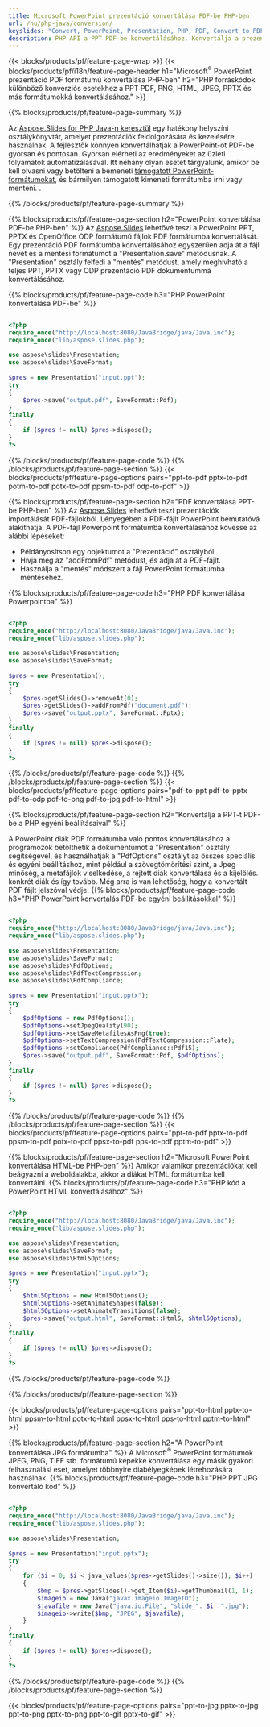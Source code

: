 ```yaml
---
title: Microsoft PowerPoint prezentáció konvertálása PDF-be PHP-ben
url: /hu/php-java/conversion/
keyslides: "Convert, PowerPoint, Presentation, PHP, PDF, Convert to PDF, PPT to PDF"
description: PHP API a PPT PDF-be konvertálásához. Konvertálja a prezentációkat JPG, PNG és más formátumokba PHP-ben.
---
```


{{< blocks/products/pf/feature-page-wrap >}}
{{< blocks/products/pf/i18n/feature-page-header h1="Microsoft<sup>®</sup> PowerPoint prezentáció PDF formátumú konvertálása PHP-ben" h2="PHP forráskódok különböző konverziós esetekhez a PPT PDF, PNG, HTML, JPEG, PPTX és más formátumokká konvertálásához." >}}

{{% blocks/products/pf/feature-page-summary %}}

Az [Aspose.Slides for PHP Java-n keresztül](https://products.aspose.com/slides/hu/php-java/) egy hatékony helyszíni osztálykönyvtár, amelyet prezentációk feldolgozására és kezelésére használnak. A fejlesztők könnyen konvertálhatják a PowerPoint-ot PDF-be gyorsan és pontosan. Gyorsan elérheti az eredményeket az üzleti folyamatok automatizálásával. Itt néhány olyan esetet tárgyalunk, amikor be kell olvasni vagy betölteni a bemeneti [támogatott PowerPoint-formátumokat](https://docs.aspose.com/slides/php-java/supported-file-formats/), és bármilyen támogatott kimeneti formátumba írni vagy menteni. . 

{{% /blocks/products/pf/feature-page-summary  %}}

{{% blocks/products/pf/feature-page-section  h2="PowerPoint konvertálása PDF-be PHP-ben" %}}
Az [Aspose.Slides](https://products.aspose.com/slides/hu/php-java/) lehetővé teszi a PowerPoint PPT, PPTX és OpenOffice ODP formátumú fájlok PDF formátumba konvertálását. Egy prezentáció PDF formátumba konvertálásához egyszerűen adja át a fájl nevét és a mentési formátumot a "Presentation.save" metódusnak. A "Presentation" osztály felfedi a "mentés" metódust, amely meghívható a teljes PPT, PPTX vagy ODP prezentáció PDF dokumentummá konvertálásához.

{{% blocks/products/pf/feature-page-code h3="PHP PowerPoint konvertálása PDF-be" %}}

```php

<?php
require_once("http://localhost:8080/JavaBridge/java/Java.inc");
require_once("lib/aspose.slides.php");
 
use aspose\slides\Presentation;
use aspose\slides\SaveFormat;
 
$pres = new Presentation("input.ppt");
try
{
    $pres->save("output.pdf", SaveFormat::Pdf); 
}
finally
{
    if ($pres != null) $pres->dispose();
}
?>
```
{{% /blocks/products/pf/feature-page-code  %}}
{{% /blocks/products/pf/feature-page-section %}}
{{< blocks/products/pf/feature-page-options pairs="ppt-to-pdf pptx-to-pdf potm-to-pdf potx-to-pdf ppsm-to-pdf odp-to-pdf" >}}

{{% blocks/products/pf/feature-page-section  h2="PDF konvertálása PPT-be PHP-ben" %}}
Az [Aspose.Slides](https://products.aspose.com/slides/hu/php-java/) lehetővé teszi prezentációk importálását PDF-fájlokból. Lényegében a PDF-fájlt PowerPoint bemutatóvá alakíthatja. A PDF-fájl Powerpoint formátumba konvertálásához kövesse az alábbi lépéseket:
- Példányosítson egy objektumot a "Prezentáció" osztályból.
- Hívja meg az "addFromPdf" metódust, és adja át a PDF-fájlt.
- Használja a "mentés" módszert a fájl PowerPoint formátumba mentéséhez.

{{% blocks/products/pf/feature-page-code h3="PHP PDF konvertálása Powerpointba" %}}

```php

<?php
require_once("http://localhost:8080/JavaBridge/java/Java.inc");
require_once("lib/aspose.slides.php");
 
use aspose\slides\Presentation;
use aspose\slides\SaveFormat;
 
$pres = new Presentation();
try
{
    $pres->getSlides()->removeAt(0);
    $pres->getSlides()->addFromPdf("document.pdf");
    $pres->save("output.pptx", SaveFormat::Pptx); 
}
finally
{
    if ($pres != null) $pres->dispose();
}
?>
```
{{% /blocks/products/pf/feature-page-code  %}}
{{% /blocks/products/pf/feature-page-section %}}
{{< blocks/products/pf/feature-page-options pairs="pdf-to-ppt pdf-to-pptx pdf-to-odp pdf-to-png pdf-to-jpg pdf-to-html" >}}


{{% blocks/products/pf/feature-page-section  h2="Konvertálja a PPT-t PDF-be a PHP egyéni beállításaival" %}}

A PowerPoint diák PDF formátumba való pontos konvertálásához a programozók betölthetik a dokumentumot a "Presentation" osztály segítségével, és használhatják a "PdfOptions" osztályt az összes speciális és egyéni beállításhoz, mint például a szövegtömörítési szint, a Jpeg minőség, a metafájlok viselkedése, a rejtett diák konvertálása és a kijelölés. konkrét diák és így tovább. Még arra is van lehetőség, hogy a konvertált PDF fájlt jelszóval védje.
{{% blocks/products/pf/feature-page-code h3="PHP PowerPoint konvertálás PDF-be egyéni beállításokkal" %}}

```php

<?php
require_once("http://localhost:8080/JavaBridge/java/Java.inc");
require_once("lib/aspose.slides.php");
 
use aspose\slides\Presentation;
use aspose\slides\SaveFormat;
use aspose\slides\PdfOptions;
use aspose\slides\PdfTextCompression;
use aspose\slides\PdfCompliance;
 
$pres = new Presentation("input.pptx");
try
{
    $pdfOptions = new PdfOptions();
    $pdfOptions->setJpegQuality(90);
    $pdfOptions->setSaveMetafilesAsPng(true);
    $pdfOptions->setTextCompression(PdfTextCompression::Flate);
    $pdfOptions->setCompliance(PdfCompliance::Pdf15);
    $pres->save("output.pdf", SaveFormat::Pdf, $pdfOptions);
}
finally
{
    if ($pres != null) $pres->dispose();
}
?>
```
{{% /blocks/products/pf/feature-page-code  %}}
{{% /blocks/products/pf/feature-page-section %}}
{{< blocks/products/pf/feature-page-options pairs="ppt-to-pdf pptx-to-pdf ppsm-to-pdf potx-to-pdf ppsx-to-pdf pps-to-pdf pptm-to-pdf" >}}


{{% blocks/products/pf/feature-page-section  h2="Microsoft PowerPoint konvertálása HTML-be PHP-ben" %}}
Amikor valamikor prezentációkat kell beágyazni a weboldalakba, akkor a diákat HTML formátumba kell konvertálni. 
{{% blocks/products/pf/feature-page-code h3="PHP kód a PowerPoint HTML konvertálásához" %}}

```php

<?php
require_once("http://localhost:8080/JavaBridge/java/Java.inc");
require_once("lib/aspose.slides.php");
 
use aspose\slides\Presentation;
use aspose\slides\SaveFormat;
use aspose\slides\Html5Options;
 
$pres = new Presentation("input.pptx");
try
{
    $html5Options = new Html5Options();
    $html5Options->setAnimateShapes(false);
    $html5Options->setAnimateTransitions(false);
    $pres->save("output.html", SaveFormat::Html5, $html5Options);
}
finally
{
    if ($pres != null) $pres->dispose();
}
?>
```
{{% /blocks/products/pf/feature-page-code %}}

{{% /blocks/products/pf/feature-page-section %}}

{{< blocks/products/pf/feature-page-options pairs="ppt-to-html pptx-to-html ppsm-to-html potx-to-html ppsx-to-html pps-to-html pptm-to-html" >}}

{{% blocks/products/pf/feature-page-section  h2="A PowerPoint konvertálása JPG formátumba" %}}
A Microsoft<sup>®</sup> PowerPoint formátumok JPEG, PNG, TIFF stb. formátumú képekké konvertálása egy másik gyakori felhasználási eset, amelyet többnyire diabélyegképek létrehozására használnak. 
{{% blocks/products/pf/feature-page-code h3="PHP PPT JPG konvertáló kód" %}}
```php

<?php
require_once("http://localhost:8080/JavaBridge/java/Java.inc");
require_once("lib/aspose.slides.php");
 
use aspose\slides\Presentation;
 
$pres = new Presentation("input.pptx");
try
{
    for ($i = 0; $i < java_values($pres->getSlides()->size()); $i++)
    {
        $bmp = $pres->getSlides()->get_Item($i)->getThumbnail(1, 1);
        $imageio = new Java("javax.imageio.ImageIO");
        $javafile = new Java("java.io.File", "slide_". $i .".jpg");
        $imageio->write($bmp, "JPEG", $javafile);
    }
}
finally
{
    if ($pres != null) $pres->dispose();
}
?>  
```
{{% /blocks/products/pf/feature-page-code %}}
{{% /blocks/products/pf/feature-page-section %}}

{{< blocks/products/pf/feature-page-options pairs="ppt-to-jpg pptx-to-jpg ppt-to-png pptx-to-png ppt-to-gif pptx-to-gif" >}}